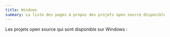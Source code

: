 ```yaml
---
title: Windows
summary: La liste des pages à propos des projets open source disponible sur Windows.
---
```

Les projets open source qui sont disponible sur Windows :